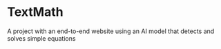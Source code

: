 # TextMath
A project with an end-to-end website using an AI model that detects and solves simple equations

